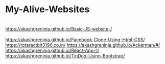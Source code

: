 # My-Alive-Websites

<br>https://akashgreninja.github.io/Basic-JS-website-/</br>
<br>https://akashgreninja.github.io/Facebook-Clone-Using-Html-CSS/</br>
https://rotaractbit3190.co.in/
https://akashgreninja.github.io/Ackerman/#/
https://akashgreninja.github.io/React-App-1/
https://akashgreninja.github.io/TinDog-Using-Bootstrap/
